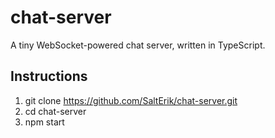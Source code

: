# chat-server
A tiny WebSocket-powered chat server, written in TypeScript.

## Instructions
1. git clone https://github.com/SaltErik/chat-server.git
2. cd chat-server
3. npm start
